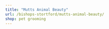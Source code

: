```yaml
---
title: "Mutts Animal Beauty"
url: /bishops-stortford/mutts-animal-beauty/
shop: pet grooming
---
```

